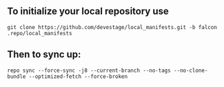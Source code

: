 To initialize your local repository use
---------------------------------------

    git clone https://github.com/devestage/local_manifests.git -b falcon .repo/local_manifests
    

Then to sync up:
----------------

    repo sync --force-sync -j8 --current-branch --no-tags --no-clone-bundle --optimized-fetch --force-broken
